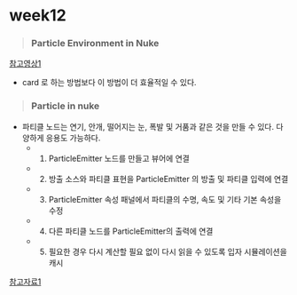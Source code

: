 # week12
> ### Particle Environment in Nuke
[참고영상1](https://learn.foundry.com/course/4129/view/particle-environments-in-nuke)
* card 로 하는 방법보다 이 방법이 더 효율적일 수 있다.

> ### Particle in nuke
* 파티클 노드는 연기, 안개, 떨어지는 눈, 폭발 및 거품과 같은 것을 만들 수 있다. 다양하게 응용도 가능하다.
    * 1. ParticleEmitter 노드를 만들고 뷰어에 연결
    * 2. 방출 소스와 파티클 표현을 ParticleEmitter 의 방출 및 파티클 입력에 연결
    * 3. ParticleEmitter 속성 패널에서 파티클의 수명, 속도 및 기타 기본 속성을 수정
    * 4. 다른 파티클 노드를 ParticleEmitter의 출력에 연결
    * 5. 필요한 경우 다시 계산할 필요 없이 다시 읽을 수 있도록 입자 시뮬레이션을 캐시

[참고자료1](https://learn.foundry.com/nuke/content/comp_environment/particles/creating_3d_particles.html)
